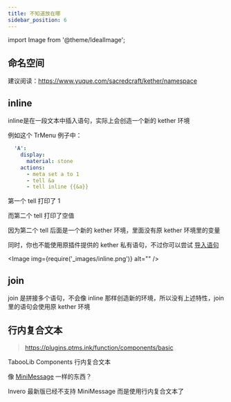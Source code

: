 ```yaml
---
title: 不知道放在哪
sidebar_position: 6
---
```


import Image from '@theme/IdealImage';

## 命名空间

建议阅读：https://www.yuque.com/sacredcraft/kether/namespace

## inline

inline是在一段文本中插入语句，实际上会创造一个新的 kether 环境

例如这个 TrMenu 例子中：

```yaml
  'A':
    display:
      material: stone
    actions:
      - meta set a to 1
      - tell &a
      - tell inline {{&a}}
```

第一个 tell 打印了 1

而第二个 tell 打印了空值

因为第二个 tell 后面是一个新的 kether 环境，里面没有原 kether 环境里的变量

同时，你也不能使用原插件提供的 kether 私有语句，不过你可以尝试 [导入语句](https://www.yuque.com/sacredcraft/kether/namespace#zVbkg)

<Image img={require('_images/inline.png')} alt="" />

## join

join 是拼接多个语句，不会像 inline 那样创造新的环境，所以没有上述特性，join 里的语句会使用原 kether 环境

## 行内复合文本

> https://plugins.ptms.ink/function/components/basic

TabooLib Components 行内复合文本

像 [MiniMessage](/docs-java/process/plugin/more/color-message.md#minimessage) 一样的东西？

Invero 最新版已经不支持 MiniMessage 而是使用行内复合文本了
